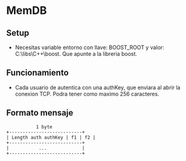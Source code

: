 # MemDB

## Setup

- Necesitas variable entorno con llave: BOOST_ROOT y valor: C:\libs\C++\boost. Que apunte a la libreria boost.

## Funcionamiento

- Cada usuario de autentica con una authKey, que enviara al abrir la conexion TCP. Podra tener como maximo 256 caracteres.

## Formato mensaje

````
           1 byte
+---------------------------+
| Length auth authKey | f1 | f2 |   
+---------------------------+   
|           ...             | 
+---------------------------+
````